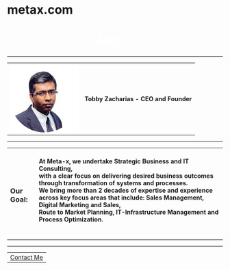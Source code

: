 # metax.com
<!DOCTYPE html>
<html lang="en" dir="ltr">
  <head>
    <meta charset="utf-8">
    <title>meta x</title>
    <link rel="stylesheet" href="css/styles.css">
  </head>
  <body>
<center>
  <h1 style="color:white">Meta - x</h1>
</center>
    <hr>
    <table cellspacing="50">
      <tr>
        <td><img src="download2.png" alt=""></td>
        <td><h4>Tobby Zacharias - CEO and Founder</h4></td>
      </tr>
    </table>
    <hr>
    <table cellspacing="50" noshade>
      <tr>
        <td><h3>Our Goal:<br></h3></td>
        <td><h4>At Meta-x, we undertake Strategic Business and IT Consulting, <br>
           with a clear focus on delivering desired business outcomes through transformation of systems and processes. <br>
           We bring more than 2 decades of expertise and experience across key focus areas that include: Sales Management, Digital Marketing and Sales, <br>
           Route to Market Planning, IT-Infrastructure Management and Process Optimization. </h4><br></td>
      </tr>
    </table>
    <table>
      <tr>
        <hr>
        <td> <a href="My Contact Details.html">Contact Me</a> </td>
      </tr>
    </table>
  </body>
</html>

